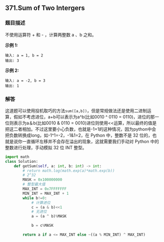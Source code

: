 ## 371.Sum of Two Intergers

### 题目描述

不使用运算符 + 和 - ，计算两整数 a 、b 之和。

**示例 1:**

```
输入: a = 1, b = 2
输出: 3
```


**示例 2:**

```
输入: a = -2, b = 3
输出: 1
```



### 解答

​	这道题可以使用投机取巧的方法`sum([a,b])`，但是常规做法还是使用二进制运算，假如不考虑进位，a+b可以表示为a^b(比如0010 ^ 0110 = 0110)，进位的那一位则表示为a＆b(比如0010 & 0110 = 0010)进位则使用<<运算，所以最终的值是把这二者相加。不过这里要小心负数，也就是-1+1的这种情况，因为python中会把负数转换成long，如-1^1=-2，-1&1=2，在 Python 中，整数不是 32 位的，也就是说你一直循环左移并不会存在溢出的现象，这就需要我们手动对 Python 中的整数进行处理，手动模拟 32 位 INT 整型。

```python
import math
class Solution:
    def getSum(self, a: int, b: int) -> int:
        # return math.log(math.exp(a)*math.exp(b))
        # 2^32
        MASK = 0x100000000
        # 整型最大值
        MAX_INT = 0x7FFFFFFF
        MIN_INT = MAX_INT + 1
        while b!=0:
            # 计算进位
            c = (a & b)<<1
            # 无进位
            a = (a ^ b)%MASK
             
            b = c%MASK
            
        return a if a <= MAX_INT else ~((a % MIN_INT) ^ MAX_INT)
```

